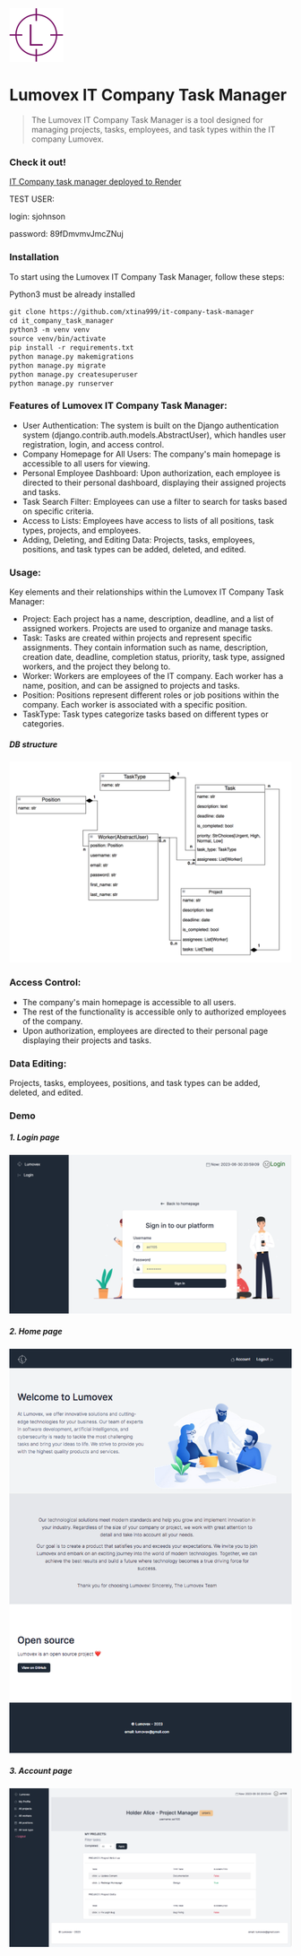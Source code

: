 ![Logo of the project](img/icon.png)
# Lumovex IT Company Task Manager
>The Lumovex IT Company Task Manager is a tool designed for managing projects, tasks, employees, and task types within the IT company Lumovex.


### Check it out!

[IT Company task manager deployed to Render](https://it-company-task-manager-btlb.onrender.com/#top)

TEST USER:

login: sjohnson

password: 89fDmvmvJmcZNuj

### Installation
To start using the Lumovex IT Company Task Manager, follow these steps:

Python3 must be already installed

```shell
git clone https://github.com/xtina999/it-company-task-manager
cd it_company_task_manager
python3 -m venv venv
source venv/bin/activate
pip install -r requirements.txt
python manage.py makemigrations
python manage.py migrate
python manage.py createsuperuser
python manage.py runserver
```


### Features of Lumovex IT Company Task Manager:

* User Authentication: The system is built on the Django authentication system (django.contrib.auth.models.AbstractUser), which handles user registration, login, and access control.
* Company Homepage for All Users: The company's main homepage is accessible to all users for viewing.
* Personal Employee Dashboard: Upon authorization, each employee is directed to their personal dashboard, displaying their assigned projects and tasks.
* Task Search Filter: Employees can use a filter to search for tasks based on specific criteria.
* Access to Lists: Employees have access to lists of all positions, task types, projects, and employees.
* Adding, Deleting, and Editing Data: Projects, tasks, employees, positions, and task types can be added, deleted, and edited.


### Usage:
Key elements and their relationships within the Lumovex IT Company Task Manager:
* Project: Each project has a name, description, deadline, and a list of assigned workers. Projects are used to organize and manage tasks.
* Task: Tasks are created within projects and represent specific assignments. They contain information such as name, description, creation date, deadline, completion status, priority, task type, assigned workers, and the project they belong to.
* Worker: Workers are employees of the IT company. Each worker has a name, position, and can be assigned to projects and tasks.
* Position: Positions represent different roles or job positions within the company. Each worker is associated with a specific position.
* TaskType: Task types categorize tasks based on different types or categories.


##### DB structure
![db_structure](img/db_structure.png)


### Access Control:

* The company's main homepage is accessible to all users.
* The rest of the functionality is accessible only to authorized employees of the company.
* Upon authorization, employees are directed to their personal page displaying their projects and tasks.

### Data Editing:

Projects, tasks, employees, positions, and task types can be added, deleted, and edited.


### Demo
##### 1. Login page
![login](img/login.png)
##### 2. Home page
![home](img/home.png)
##### 3. Account page
![account](img/account.png)
